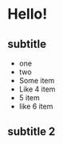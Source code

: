 # Hello!

## subtitle 

* one
* two
*  Some item
*  Like 4 item
* 5 item
* like 6 item

## subtitle 2